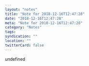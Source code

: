 ```yaml
---
layout: "notes"
title: "Note for 2018-12-16T12:47:28"
date: "2018-12-16T12:47:28"
meta: "Note for 2018-12-16T12:47:28"
category: "Notes"
tags:
syndication: ""
location: ""
twitterCard: false
---
```

undefined
